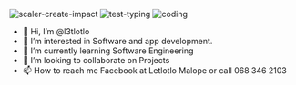 
![scaler-create-impact](https://github.com/l3tlotlo/l3tlotlo/assets/156685268/f80403a3-bf99-4bde-9ba4-65c4f67f66fd)
![test-typing](https://github.com/l3tlotlo/l3tlotlo/assets/156685268/56e30324-af72-4fd4-8845-1f43a8b54ce5)
![coding](https://github.com/l3tlotlo/l3tlotlo/assets/156685268/f82163da-2a44-4156-ba5a-75819d28346d)

- 👋 Hi, I’m @l3tlotlo
- 👀 I’m interested in Software and app development.
- 🌱 I’m currently learning Software Engineering
- 💞️ I’m looking to collaborate on Projects
- 📫 How to reach me Facebook at Letlotlo Malope or call 068 346 2103


<!---
l3tlotlo/l3tlotlo is a ✨ special ✨ repository because its `README.md` (this file) appears on your GitHub profile.
You can click the Preview link to take a look at your changes.
--->
